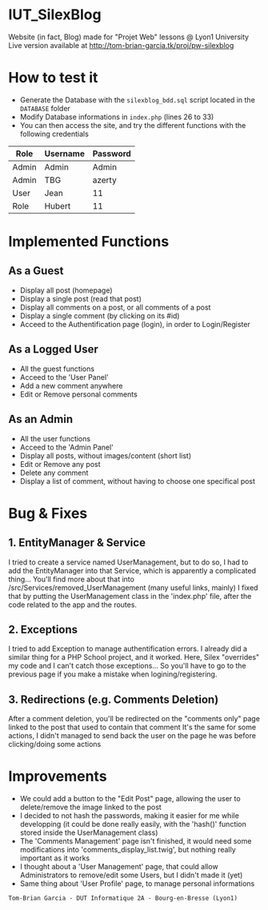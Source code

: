 
# IUT_SilexBlog
Website (in fact, Blog) made for "Projet Web" lessons @ Lyon1 University
Live version available at http://tom-brian-garcia.tk/proj/pw-silexblog

# How to test it

- Generate the Database with the `silexblog_bdd.sql` script located in the `DATABASE` folder
- Modify Database informations in `index.php` (lines 26 to 33)
- You can then access the site, and try the different functions with the following credentials

Role | Username | Password
--- | --- | ---
Admin | Admin | Admin
Admin | TBG | azerty
User | Jean | 11
Role | Hubert | 11

# Implemented Functions

## As a Guest
- Display all post (homepage)
- Display a single post (read that post)
- Display all comments on a post, or all comments of a post
- Display a single comment (by clicking on its #id)
- Acceed to the Authentification page (login), in order to Login/Register

## As a Logged User
- All the guest functions
- Acceed to the 'User Panel'
- Add a new comment anywhere
- Edit or Remove personal comments

## As an Admin
- All the user functions
- Acceed to the 'Admin Panel'
- Display all posts, without images/content (short list)
- Edit or Remove any post
- Delete any comment
- Display a list of comment, without having to choose one specifical post

# Bug & Fixes

## 1. EntityManager & Service
I tried to create a service named UserManagement, but to do so, I had to add the EntityManager into that Service, which is apparently a complicated thing...
You'll find more about that into /src/Services/removed_UserManagement (many useful links, mainly)
I fixed that by putting the UserManagement class in the 'index.php' file, after the code related to the app and the routes.

## 2. Exceptions
I tried to add Exception to manage authentification errors. I already did a similar thing for a PHP School project, and it worked. Here, Silex "overrides" my code and I can't catch those exceptions...
So you'll have to go to the previous page if you make a mistake when logining/registering.

## 3. Redirections (e.g. Comments Deletion)
After a comment deletion, you'll be redirected on the "comments only" page linked to the post that used to contain that comment
It's the same for some actions, I didn't managed to send back the user on the page he was before clicking/doing some actions

# Improvements

- We could add a button to the "Edit Post" page, allowing the user to delete/remove the image linked to the post
- I decided to not hash the passwords, making it easier for me while developping (it could be done really easily, with the 'hash()' function stored inside the UserManagement class)
- The 'Comments Management' page isn't finished, it would need some modifications into 'comments_display_list.twig', but nothing really important as it works
- I thought about a 'User Management' page, that could allow Administrators to remove/edit some Users, but I didn't made it (yet)
- Same thing about 'User Profile' page, to manage personal informations

`Tom-Brian Garcia - DUT Informatique 2A - Bourg-en-Bresse (Lyon1)`
